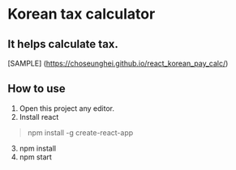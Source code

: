# Korean tax calculator

It helps calculate tax.
-----------------------
[SAMPLE] (https://choseunghei.github.io/react_korean_pay_calc/)

## How to use

1. Open this project any editor.
2. Install react 
> npm install -g create-react-app
3. npm install
4. npm start

